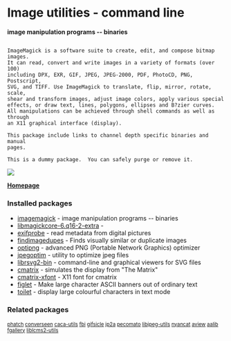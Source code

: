 # Image utilities - command line

__image manipulation programs -- binaries__

```

ImageMagick is a software suite to create, edit, and compose bitmap images.
It can read, convert and write images in a variety of formats (over 100)
including DPX, EXR, GIF, JPEG, JPEG-2000, PDF, PhotoCD, PNG, Postscript,
SVG, and TIFF. Use ImageMagick to translate, flip, mirror, rotate, scale,
shear and transform images, adjust image colors, apply various special
effects, or draw text, lines, polygons, ellipses and B?zier curves.
All manipulations can be achieved through shell commands as well as through
an X11 graphical interface (display).

This package include links to channel depth specific binaries and manual
pages.

This is a dummy package.  You can safely purge or remove it.

```

![](https://screenshots.debian.net/thumbnail/imagemagick/)


 **[Homepage](http://www.imagemagick.org/)**

### Installed packages

* [imagemagick](https://packages.debian.org/stretch/imagemagick) - image manipulation programs -- binaries
* [libmagickcore-6.q16-2-extra](https://packages.debian.org/stretch/libmagickcore-6.q16-2-extra) - 
* [exifprobe](https://packages.debian.org/stretch/exifprobe) - read metadata from digital pictures
* [findimagedupes](https://packages.debian.org/stretch/findimagedupes) - Finds visually similar or duplicate images
* [optipng](https://packages.debian.org/stretch/optipng) - advanced PNG (Portable Network Graphics) optimizer
* [jpegoptim](https://packages.debian.org/stretch/jpegoptim) - utility to optimize jpeg files
* [librsvg2-bin](https://packages.debian.org/stretch/librsvg2-bin) - command-line and graphical viewers for SVG files
* [cmatrix](https://packages.debian.org/stretch/cmatrix) - simulates the display from "The Matrix"
* [cmatrix-xfont](https://packages.debian.org/stretch/cmatrix-xfont) - X11 font for cmatrix
* [figlet](https://packages.debian.org/stretch/figlet) - Make large character ASCII banners out of ordinary text
* [toilet](https://packages.debian.org/stretch/toilet) - display large colourful characters in text mode

### Related packages

<sub> [phatch](https://packages.debian.org/stretch/phatch) [converseen](https://packages.debian.org/stretch/converseen) [caca-utils](https://packages.debian.org/stretch/caca-utils) [fbi](https://packages.debian.org/stretch/fbi) [gifsicle](https://packages.debian.org/stretch/gifsicle) [jp2a](https://packages.debian.org/stretch/jp2a) [pecomato](https://packages.debian.org/stretch/pecomato) [libjpeg-utils](https://packages.debian.org/stretch/libjpeg-utils) [nyancat](https://packages.debian.org/stretch/nyancat) [aview](https://packages.debian.org/stretch/aview) [aalib](https://packages.debian.org/stretch/aalib) [fgallery](https://packages.debian.org/stretch/fgallery) [liblcms2-utils](https://packages.debian.org/stretch/liblcms2-utils)  </sub>
